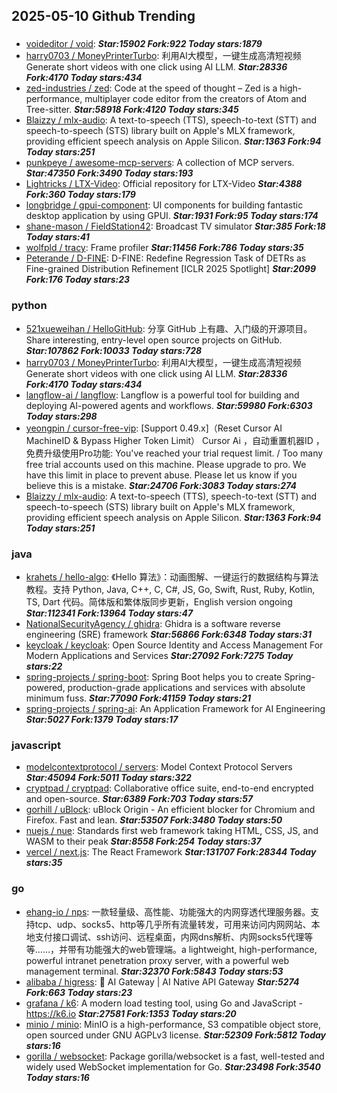 ## 2025-05-10 Github Trending

### 
* [voideditor / void](https://github.com/voideditor/void):  ***Star:15902 Fork:922 Today stars:1879***
* [harry0703 / MoneyPrinterTurbo](https://github.com/harry0703/MoneyPrinterTurbo): 利用AI大模型，一键生成高清短视频 Generate short videos with one click using AI LLM. ***Star:28336 Fork:4170 Today stars:434***
* [zed-industries / zed](https://github.com/zed-industries/zed): Code at the speed of thought – Zed is a high-performance, multiplayer code editor from the creators of Atom and Tree-sitter. ***Star:58918 Fork:4120 Today stars:345***
* [Blaizzy / mlx-audio](https://github.com/Blaizzy/mlx-audio): A text-to-speech (TTS), speech-to-text (STT) and speech-to-speech (STS) library built on Apple's MLX framework, providing efficient speech analysis on Apple Silicon. ***Star:1363 Fork:94 Today stars:251***
* [punkpeye / awesome-mcp-servers](https://github.com/punkpeye/awesome-mcp-servers): A collection of MCP servers. ***Star:47350 Fork:3490 Today stars:193***
* [Lightricks / LTX-Video](https://github.com/Lightricks/LTX-Video): Official repository for LTX-Video ***Star:4388 Fork:360 Today stars:179***
* [longbridge / gpui-component](https://github.com/longbridge/gpui-component): UI components for building fantastic desktop application by using GPUI. ***Star:1931 Fork:95 Today stars:174***
* [shane-mason / FieldStation42](https://github.com/shane-mason/FieldStation42): Broadcast TV simulator ***Star:385 Fork:18 Today stars:41***
* [wolfpld / tracy](https://github.com/wolfpld/tracy): Frame profiler ***Star:11456 Fork:786 Today stars:35***
* [Peterande / D-FINE](https://github.com/Peterande/D-FINE): D-FINE: Redefine Regression Task of DETRs as Fine-grained Distribution Refinement [ICLR 2025 Spotlight] ***Star:2099 Fork:176 Today stars:23***

### python
* [521xueweihan / HelloGitHub](https://github.com/521xueweihan/HelloGitHub): 分享 GitHub 上有趣、入门级的开源项目。Share interesting, entry-level open source projects on GitHub. ***Star:107862 Fork:10033 Today stars:728***
* [harry0703 / MoneyPrinterTurbo](https://github.com/harry0703/MoneyPrinterTurbo): 利用AI大模型，一键生成高清短视频 Generate short videos with one click using AI LLM. ***Star:28336 Fork:4170 Today stars:434***
* [langflow-ai / langflow](https://github.com/langflow-ai/langflow): Langflow is a powerful tool for building and deploying AI-powered agents and workflows. ***Star:59980 Fork:6303 Today stars:298***
* [yeongpin / cursor-free-vip](https://github.com/yeongpin/cursor-free-vip): [Support 0.49.x]（Reset Cursor AI MachineID & Bypass Higher Token Limit） Cursor Ai ，自动重置机器ID ， 免费升级使用Pro功能: You've reached your trial request limit. / Too many free trial accounts used on this machine. Please upgrade to pro. We have this limit in place to prevent abuse. Please let us know if you believe this is a mistake. ***Star:24706 Fork:3083 Today stars:274***
* [Blaizzy / mlx-audio](https://github.com/Blaizzy/mlx-audio): A text-to-speech (TTS), speech-to-text (STT) and speech-to-speech (STS) library built on Apple's MLX framework, providing efficient speech analysis on Apple Silicon. ***Star:1363 Fork:94 Today stars:251***

### java
* [krahets / hello-algo](https://github.com/krahets/hello-algo): 《Hello 算法》：动画图解、一键运行的数据结构与算法教程。支持 Python, Java, C++, C, C#, JS, Go, Swift, Rust, Ruby, Kotlin, TS, Dart 代码。简体版和繁体版同步更新，English version ongoing ***Star:112341 Fork:13964 Today stars:47***
* [NationalSecurityAgency / ghidra](https://github.com/NationalSecurityAgency/ghidra): Ghidra is a software reverse engineering (SRE) framework ***Star:56866 Fork:6348 Today stars:31***
* [keycloak / keycloak](https://github.com/keycloak/keycloak): Open Source Identity and Access Management For Modern Applications and Services ***Star:27092 Fork:7275 Today stars:22***
* [spring-projects / spring-boot](https://github.com/spring-projects/spring-boot): Spring Boot helps you to create Spring-powered, production-grade applications and services with absolute minimum fuss. ***Star:77090 Fork:41159 Today stars:21***
* [spring-projects / spring-ai](https://github.com/spring-projects/spring-ai): An Application Framework for AI Engineering ***Star:5027 Fork:1379 Today stars:17***

### javascript
* [modelcontextprotocol / servers](https://github.com/modelcontextprotocol/servers): Model Context Protocol Servers ***Star:45094 Fork:5011 Today stars:322***
* [cryptpad / cryptpad](https://github.com/cryptpad/cryptpad): Collaborative office suite, end-to-end encrypted and open-source. ***Star:6389 Fork:703 Today stars:57***
* [gorhill / uBlock](https://github.com/gorhill/uBlock): uBlock Origin - An efficient blocker for Chromium and Firefox. Fast and lean. ***Star:53507 Fork:3480 Today stars:50***
* [nuejs / nue](https://github.com/nuejs/nue): Standards first web framework taking HTML, CSS, JS, and WASM to their peak ***Star:8558 Fork:254 Today stars:37***
* [vercel / next.js](https://github.com/vercel/next.js): The React Framework ***Star:131707 Fork:28344 Today stars:35***

### go
* [ehang-io / nps](https://github.com/ehang-io/nps): 一款轻量级、高性能、功能强大的内网穿透代理服务器。支持tcp、udp、socks5、http等几乎所有流量转发，可用来访问内网网站、本地支付接口调试、ssh访问、远程桌面，内网dns解析、内网socks5代理等等……，并带有功能强大的web管理端。a lightweight, high-performance, powerful intranet penetration proxy server, with a powerful web management terminal. ***Star:32370 Fork:5843 Today stars:53***
* [alibaba / higress](https://github.com/alibaba/higress): 🤖 AI Gateway | AI Native API Gateway ***Star:5274 Fork:663 Today stars:23***
* [grafana / k6](https://github.com/grafana/k6): A modern load testing tool, using Go and JavaScript - https://k6.io ***Star:27581 Fork:1353 Today stars:20***
* [minio / minio](https://github.com/minio/minio): MinIO is a high-performance, S3 compatible object store, open sourced under GNU AGPLv3 license. ***Star:52309 Fork:5812 Today stars:16***
* [gorilla / websocket](https://github.com/gorilla/websocket): Package gorilla/websocket is a fast, well-tested and widely used WebSocket implementation for Go. ***Star:23498 Fork:3540 Today stars:16***
